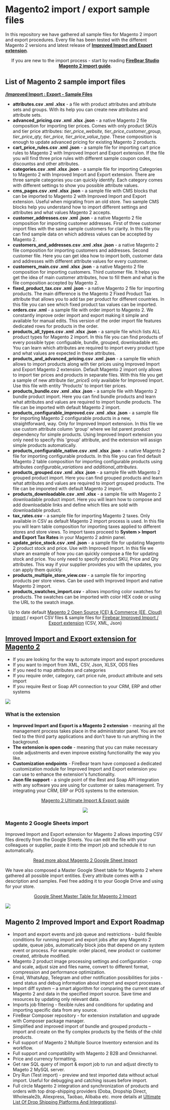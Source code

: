 # Magento2 import / export sample files

<p>In this repository we have gathered all sample files for Magento 2 import and export procedures. Every file has been tested with the different Magento 2 versions and latest release of <b><a href="https://firebearstudio.com/the-improved-import.html">Improved Import and Export extension</a></b>.</p>
<p align="center" />If you are new to the import process - start by reading <b><a href="https://firebearstudio.com/blog/the-complete-guide-to-magento-2-product-import-export.html">FireBear Studio Magento 2 import guide</a></b>.</p>
<h2>List of Magento 2 sample import files</h2>
<b><a href="https://github.com/firebearstudio/magento2-import-export-sample-files/tree/master/Improved%20Import%20:%20Export%20-%20Sample%20Files" />/Improved Import : Export - Sample Files</a></b>
<ul>
  <li><b>attributes.csv .xml .xlsx</b> - a file with product attributes and attribute sets and groups. With its help you can create new attributes and attribute sets.</li>
  <li><b>advanced_pricing.csv .xml .xlsx .json</b> - a native Magento 2 file composition for importing tier prices. Comes with only product SKUs and tier price attributes: <i>tier_price_website, tier_price_customer_group, tier_price_qty, tier_price, tier_price_value_type</i>. These composition is enough to update advanced pricing for existing Magento 2 products.</li>
  <li><b>cart_price_rules.csv .xml .json</b> - a sample file for importing cart price rules to Magento 2 with Improved Import and Export extension. If the file you will find three price rules with different sample coupon codes, discountss and other attributes.</li>
  <li><b>categories.csv .xml .xlsx .json</b> - a sample file for importing Categories to Magento 2 with Improved Import and Export extension. There are three sample categories you can quickly identify. Each category comes with different settings to show you possible attribute values.</li>
  <li><b>cms_pages.csv .xml .xlsx .json</b> - a sample file with CMS blocks that can be imported to Magento 2 with Improved Import and Export extension. Useful when migrating from an old store. Two sample CMS blocks help you understand how to import different settings and attributes and what values Magento 2 accepts.</li>
  <li><b>customer_addresses.csv .xml .json</b> - a native Magento 2 file composition for importing customer addresses. First of three customer import files with the same sample customers for clarity. In this file you can find sample data on which address values can be accepted by Magento 2.</li>
  <li><b>customers_and_addresses.csv .xml .xlsx .json</b> - a native Magento 2 file composition for importing customers and addresses. Second customer file. Here you can get idea how to import both, customer data and addresses with different attribute values for every customer.</li>
  <li><b>customers_main.csv .xml .xlsx .json</b> - a native Magento 2 file composition for importing customers. Third customer file. It helps you get the idea of main customer attributes, how to fill them and what is the file composition accepted by Magento 2.</li>
  <li><b>fixed_product_tax.csv .xml .json</b> - a native Magento 2 file for importing products. The main difference is the Magento 2 Fixed Product Tax attribute that allows you to add tax per product for different countries. In this file you can see which fixed product tax values can be imported.</li>
  <li><b>orders.csv .xml</b> - a sample file with order import to Magento 2. We constantly improve order import and export making it simple and available for manual edits. This version of the order import file features dedicated rows for products in the order.</li>
  <li><b>products_all_types.csv .xml .xlsx .json</b> - a sample file which lists ALL product types for Magento 2 import. In this file you can find products of every possible type: configuable, bundle, grouped, downloadable etc. You can learn which attributes are required to import every product type and what values are expected in these attributes.</li>
  <li><b>products_and_advanced_pricing.csv .xml .json</b> - a sample file which allows to import products along with tier prices using Improved Import and Export Magento 2 extension. Default Magento 2 import only allows to import tier prices and products in separate files. With this file you get a sample of new attribute <i>tier_priceS</i> only available for Improved Import. Use this file with entity 'Products' to import tier prices.</li>
  <li><b>products_bundle.csv .xml .xlsx .json</b> - a sample file with Magento 2 bundle product import. Here you can find bundle products and learn what attributes and values are required to import bundle products. The file can be imported with default Magento 2 import.</li>
  <li><b>products_configurable_improved.csv .xml .xlsx .json</b> - a sample file for importing Magento 2 configurable products in a new, straightforward, way. Only for Improved Import extension. In this file we use custom attribute column 'group' where we list parent product dependency for simple products. Using Improved Import extension you only need to specify this 'group' attribute, and the extension will assign simple products automatically.</li>
  <li><b>products_configurable_native.csv .xml .xlsx .json</b> - a native Magento 2 file for importing configurable products. In this file you can find default Magento 2 table composition for importing configurable products using attributes <i>configurable_variations</i> and <i>additional_attributes</i>.</li>
  <li><b>products_grouped.csv .xml .xlsx .json</b> - a sample file with Magento 2 grouped product import. Here you can find grouped products and learn what attributes and values are required to import grouped products. The file can be imporeted with default Magento 2 import.</li>
  <li><b>products_downloadable.csv .xml .xlsx</b> - a sample file with Magento 2 downloadable product import. Here you will learn how to compose and add downloadable links and define which files are sold with downloadable product.</li>
  <li><b>tax_rates.csv</b> - a sample file for importing Magento 2 taxes. Only available in CSV as default Magento 2 import process is used. In this file you will learn table composition for importing taxes applied to different stores and store views. To import taxes proceed to <b>System > Import and Export Tax Rates</b> in your Magento 2 admin panel.</li>
  <li><b>update_price_stock.csv .xml .json</b> - a sample file for updating Magento 2 product stock and price. Use with Improved Import. In this file we share an example of how you can quickly compose a file for updating stock and price. You only need to specify product SKU, Price and Qty attributes. This way if your supplier provides you with the updates, you can apply them quickly.</li>
  <li><b>products_multiple_store_view.csv</b> - a sample file for importing products per store views. Can be used with Improved Import and native Magento 2 import.</li>
  <li><b>products_swatches_import.csv</b> - allows importing color swatches for products. The swatches can be imported with color HEX code or using the URL to the swatch image.</li>
</ul>
<p align="center" />Up to date default <a href="https://github.com/magento/magento2/">Magento 2 Open Source (CE) & Commerce (EE, Cloud) import</a> / export CSV files &amp; sample files for <a href="https://firebearstudio.com/the-improved-import.html" title="Magento 2 Import & Export">Firebear Improved Import / Export extension</a> (CSV, XML, Json)</p>

<h2><a href="https://firebearstudio.com/the-improved-import.html">Imroved Import and Export extension for Magento 2</a></h2>
<ul>
  <li>If you are looking for the way to automate import and export procedures</li>
  <li>If you want to import from XML, CSV, Json, XLSX, ODS files</li>
  <li>If you need to map attributes and categories</li>
  <li>If you require order, category, cart price rule, product attribute and sets import</li>
  <li>If you require Rest or Soap API connection to your CRM, ERP and other systems</li>
</ul>
<a href="https://firebearstudio.com/the-improved-import.html" title="Magento 2 Import Guide"><img src="https://firebearstudio.com/media/catalog/product/cache/1/small_image/040ec09b1e35df139433887a97daa66f/m/a/magento2importflowrestapi.png" /></a>

<h3>What is the extension</h3>
<ul>
  <li><b>Improved Import and Export is a Magento 2 extension</b> - meaning all the management process takes place in the administrator panel. You are not tied to the third party applications and don't have to run anything in the background.</li>
  <li><b>The extension is open code</b> - meaning that you can make necessary code adjustments and even improve existing functionality the way you like.</li>
  <li><b>Customization endpoints</b> - FireBear team have composed a dedicated customization module for Improved Import and Export extension you can use to enhance the extension's functionality.</li>
  <li><b>Json file support</b> - a single point of the Rest and Soap API integration with any software you are using for customer or sales management. Try integrating your CRM, ERP or POS systems to the extension.</li>
</ul>
<p align="center" /><a href="https://firebearstudio.com/blog/the-complete-guide-to-magento-2-product-import-export.html" title="Magento 2 Import Guide">Magento 2 Ultimate Import & Export guide</a></p>

<p align="center" /><a href="https://firebearstudio.com/the-improved-import.html" title="Magento 2 Import Guide"><img src="https://firebearstudio.com/blog/wp-content/uploads/2016/06/import-mapping-cron-magento2.png" /></a></p>

<h3>Magento 2 Google Sheets import</h3>

<p>Improved Import and Export extension for Magento 2 allows importing CSV files directly from the Google Sheets. You can edit the file with your colleagues or supplier, paste it into the import job and schedule it to run automatically.</p>
<p align="center" /><a href="https://firebearstudio.com/blog/magento-2-google-sheet-import.html" title="Magento 2 Google Sheet Import
">Read more about Magento 2 Google Sheet Import</a></p>
<p>We have also composed a Master Google Sheet table for Magento 2 where gathered all possible import entities. Every attribute comes with a description and samples. Feel free adding it to your Google Drive and using for your store.</p>
<p align="center" /><a href="https://docs.google.com/spreadsheets/d/13FemIzzexF5koAdQYjbcKscqoCfXyknYWkQkbSZGPsk/edit#gid=1164219475" title="Google Sheet Master Table for Magento 2 Import">Google Sheet Master Table for Magento 2 Import</a></p>

<a href="https://docs.google.com/spreadsheets/d/13FemIzzexF5koAdQYjbcKscqoCfXyknYWkQkbSZGPsk/edit#gid=1164219475" title="Magento 2 Google Sheet Import
"><img src="https://i.imgur.com/hxXZrKf.png" /></a>

<h2>Magento 2 Improved Import and Export Roadmap</h2>
<ul>
<li>Import and export events and job queue and restrictions - build flexible conditions for running import and export jobs after any Magento 2 update, queue jobs, automatically block jobs that depend on any system event or process. For example: order placed, new product or customer created, attribute modified. </li>
<li>Magento 2 product image processing settings and configuration - crop and scale, adjust size and files name, convert to different format, compression and performance optimization.</li>
<li>Email, WhatsApp, Telegram and other notification possibilities for jobs - send status and debug information about import and export processes.</li>
<li>Import diff system – a smart algorithm for comparing the current state of Magento 2 and data in the specified import source. Save time and resources by updating only relevant data.</li>
<li>Imports job filtering - flexible rules and conditions for updating and importing specific data from any source.</li>
<li>FireBear Composer repository - for extension installation and upgrade with Composer package manager.</li>
<li>Simplified and improved import of bundle and grouped products – import and create on the fly complex products by the fields of the child products.</li>
<li>Full support of Magento 2 Multiple Source Inventory extension and its workflow.</li>
<li>Full support and compatibility with Magento 2 B2B and Omnichannel.</li>
<li>Price and currency formatting.</li>
<li>Get raw SQL query of import & export job to run and adjust directly to Mageto 2 MySQL server.</li>
<li>Dry Run (Test import) - preview and test imported data without actual import. Useful for debugging and catching issues before import.</li>
<li>Full circle Magento 2 integration and synchronization of products and orders with top drop-shipping providers (Doba, Dropship Direct, Wholesale2b, Aliexpress, Taobao, Alibaba etc. more details at <a href=”https://firebearstudio.com/blog/ultimate-list-of-drop-shipping-platforms-and-integrations.html” />Ultimate List Of Drop Shipping Platforms And Integrations</a>). </li>
</ul>

